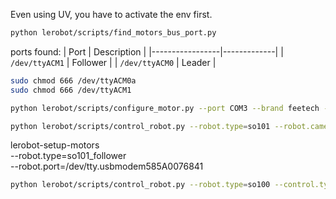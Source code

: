 Even using UV, you have to activate the env first. 


```bash
python lerobot/scripts/find_motors_bus_port.py
```

ports found: 
| Port            | Description |
|-----------------|-------------|
| `/dev/ttyACM1`    | Follower            |
| `/dev/ttyACM0`    |  Leader           |

```bash
sudo chmod 666 /dev/ttyACM0a
sudo chmod 666 /dev/ttyACM1
```

```bash
python lerobot/scripts/configure_motor.py --port COM3 --brand feetech --model sts3215 --baudrate 1000000 --ID 2
```

```bash
python lerobot/scripts/control_robot.py --robot.type=so101 --robot.cameras={} --control.type=calibrate  --control.arms="[\"main_follower\"]"
```

lerobot-setup-motors \
    --robot.type=so101_follower \
    --robot.port=/dev/tty.usbmodem585A0076841 


```bash
python lerobot/scripts/control_robot.py --robot.type=so100 --control.type=calibrate
```
